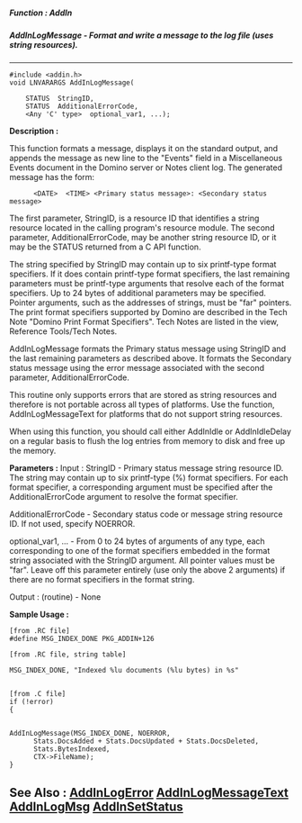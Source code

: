 ##### Function : AddIn
##### AddInLogMessage - Format and write a message to the log file (uses string resources).
---
```
#include <addin.h>
void LNVARARGS AddInLogMessage(

	STATUS  StringID,
	STATUS  AdditionalErrorCode,
	<Any 'C' type>  optional_var1, ...);
```
**Description :**

This function formats a message, displays it on the standard output, and 
appends the message as new line to the "Events" field in a Miscellaneous Events 
document in the Domino server or Notes client log.  The generated message has 
the form:
 
          <DATE>  <TIME> <Primary status message>: <Secondary status message>

The first parameter, StringID, is a resource ID that identifies a string 
resource located in the calling program's resource module.   The second 
parameter, AdditionalErrorCode, may be another string resource ID, or it may be 
the STATUS returned from a C API function.

The string specified by StringID may contain up to six printf-type format 
specifiers. If it does contain printf-type format specifiers, the last 
remaining parameters must be printf-type arguments that resolve each of the 
format specifiers.  Up to 24 bytes of additional parameters may be specified.  
Pointer arguments, such as the addresses of strings, must be "far" pointers.  
The print format specifiers supported by Domino are described in the Tech Note 
"Domino Print Format Specifiers".  Tech Notes are listed in the view, Reference 
Tools/Tech Notes.

AddInLogMessage formats the Primary status message using StringID and the last 
remaining parameters as described above.  It formats the Secondary status 
message using the error message associated with the second parameter, 
AdditionalErrorCode.  

This routine only supports errors that are stored as string resources and 
therefore is not portable across all types of platforms.  Use the function, 
AddInLogMessageText for platforms that do not support string resources.

When using this function, you should call either AddInIdle or AddInIdleDelay on 
a regular basis to flush the log entries from memory to disk and free up the 
memory.

**Parameters :**
Input :
StringID  -  Primary status message string resource ID. The string may contain up to six printf-type (%) format specifiers. For each format specifier, a corresponding argument must be specified after the AdditionalErrorCode argument to resolve the format specifier.

AdditionalErrorCode  -  Secondary status code or message string resource ID.  If not used, specify NOERROR.

optional_var1, ...  -  From 0 to 24 bytes of arguments of any type, each corresponding to one of the format specifiers embedded in the format string associated with the StringID argument.  All pointer values must be "far".  Leave off this parameter entirely (use only the above 2 arguments) if there are no format specifiers in the format string.

Output :
(routine)  -  None



**Sample Usage :**
```
[from .RC file]
#define MSG_INDEX_DONE PKG_ADDIN+126

[from .RC file, string table]

MSG_INDEX_DONE, "Indexed %lu documents (%lu bytes) in %s"


[from .C file]
if (!error)
{

   
AddInLogMessage(MSG_INDEX_DONE, NOERROR,
      Stats.DocsAdded + Stats.DocsUpdated + Stats.DocsDeleted,
      Stats.BytesIndexed,
      CTX->FileName);
}
```
**See Also :**
[AddInLogError](/domino-c-api-docs/reference/Func/AddInLogError)
[AddInLogMessageText](/domino-c-api-docs/reference/Func/AddInLogMessageText)
[AddInLogMsg](/domino-c-api-docs/reference/Func/AddInLogMsg)
[AddInSetStatus](/domino-c-api-docs/reference/Func/AddInSetStatus)
---

